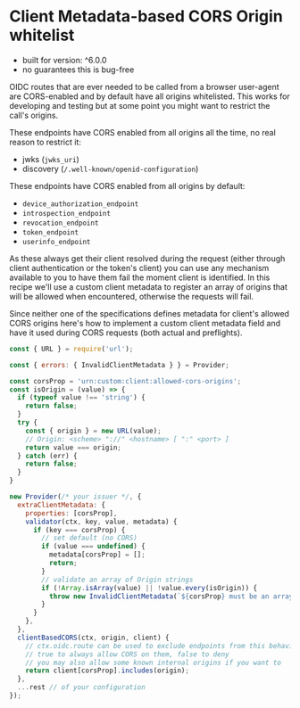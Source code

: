 # Client Metadata-based CORS Origin whitelist

- built for version: ^6.0.0
- no guarantees this is bug-free

OIDC routes that are ever needed to be called from a browser user-agent are CORS-enabled and by
default have all origins whitelisted. This works for developing and testing but at some point you
might want to restrict the call's origins.

These endpoints have CORS enabled from all origins all the time, no real reason to restrict it:

- jwks (`jwks_uri`)
- discovery (`/.well-known/openid-configuration`)

These endpoints have CORS enabled from all origins by default:

- `device_authorization_endpoint`
- `introspection_endpoint`
- `revocation_endpoint`
- `token_endpoint`
- `userinfo_endpoint`

As these always get their client resolved during the request (either through client authentication
or the token's client) you can use any mechanism available to you to have them fail the moment
client is identified. In this recipe we'll use a custom client metadata to register an array of
origins that will be allowed when  encountered, otherwise the requests will fail.

Since neither one of the specifications defines metadata for client's allowed CORS origins here's
how to implement a custom client metadata field and have it used during CORS requests (both actual
and preflights).

```js
const { URL } = require('url');

const { errors: { InvalidClientMetadata } } = Provider;

const corsProp = 'urn:custom:client:allowed-cors-origins';
const isOrigin = (value) => {
  if (typeof value !== 'string') {
    return false;
  }
  try {
    const { origin } = new URL(value);
    // Origin: <scheme> "://" <hostname> [ ":" <port> ]
    return value === origin;
  } catch (err) {
    return false;
  }
}

new Provider(/* your issuer */, {
  extraClientMetadata: {
    properties: [corsProp],
    validator(ctx, key, value, metadata) {
      if (key === corsProp) {
        // set default (no CORS)
        if (value === undefined) {
          metadata[corsProp] = [];
          return;
        }
        // validate an array of Origin strings
        if (!Array.isArray(value) || !value.every(isOrigin)) {
          throw new InvalidClientMetadata(`${corsProp} must be an array of origins`);
        }
      }
    },
  },
  clientBasedCORS(ctx, origin, client) {
    // ctx.oidc.route can be used to exclude endpoints from this behaviour, in that case just return
    // true to always allow CORS on them, false to deny
    // you may also allow some known internal origins if you want to
    return client[corsProp].includes(origin);
  },
  ...rest // of your configuration
});
```
